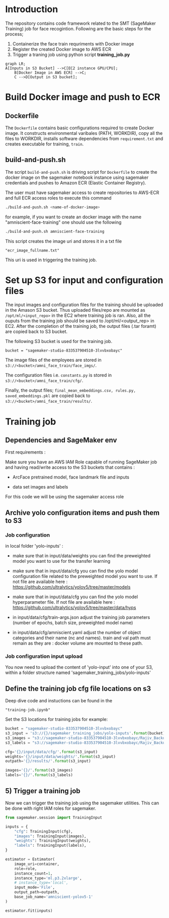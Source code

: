 # Introduction
The repository contains code framework related to the SMT (SageMaker Training) job for face recogintion. Following are the basic steps for the process;

1. Containerize the face train requriments with Docker image
1. Register the created Docker image to AWS ECR
1. Trigger a traning job using python script **training_job.py**

```mermaid
graph LR;
A[Inputs in S3 Bucket] -->C[EC2 instance GPU/CPU];
    B[Docker Image in AWS ECR] -->C;
    C -->D[Output in S3 bucket];
```


# Build Docker image and push to ECR
## Dockerfile

The `Dockerfile` contains basic configurations required to create Docker image. It constructs environmental varibales (PATH, WORKDIR), copy all the files to WORKDIR, installs software dependencies from `requirement.txt` and creates executable for training, `train`.

## build-and-push.sh

The script `build-and-push.sh` is driving script for `Dockerfile` to create the docker image on the sagemaker notebook instance using sagemaker credentials and pushes to Amazon ECR (Elastic Container Registry). 

The user must have sagemaker access to create repositories to AWS-ECR and full ECR access roles to execute this command

```bash
./build-and-push.sh <name-of-docker-image> 
```

for example, if you want to create an docker image with the name "amniscient-face-training" one should use the following

```bash
./build-and-push.sh amniscient-face-training
```
This script creates the image uri and stores it in a txt file

    "ecr_image_fullname.txt"

This uri is used in triggering the training job.

# Set up S3 for input and configuration files
The input images and configuration files for the training should be uploaded in the Amason S3 bucket. Thus uploaded files/repo are mounted as `/opt/ml/<input_repo>` in the EC2 where training job is ran. Also, all the ouputs from the training job should be saved to /opt/ml/<output_rep> in EC2. After the completion of the training job, the output files (.tar foramt) are copied back to S3 bucket. 

The following S3 bucket is used for the training job. 

```
bucket = "sagemaker-studio-833537904510-3lvvbxobayc"
```
The image files of the employees are stored in `s3://<bucket>/amni_face_train/face_imgs/`.

The configuration files i.e. `constants.py` is stored in `s3://<bucket>/amni_face_train/cfg/`.

Finally, the output files; `final_mean_embeddings.csv, rules.py, saved_embeddings.pkl` are copied back to `s3://<bucket>/amni_face_train/results/`.

<!---
# Docker image
    
In the folder container, the Dockerfile is used to build the yolo image for training.

This file uses the latest yolo repo at the time of model building "branch v6.2" for training
    
If one wishes to update or downgrade the yolo repo, change the line 17 to desired tag. For example:
    
```bash
git clone --branch v6.2 https://github.com/ultralytics/yolov5 -> git clone --branch v4.2 https://github.com/ultralytics/yolov5
```
-->


# Training job

## Dependencies and SageMaker env

First requirements :

Make sure you have an AWS IAM Role capable of running SageMaker job and having read/write access to the S3 buckets that contains :

  - ArcFace pretrained model, face landmark file and inputs
  
  - data set images and labels
  

For this code we will be using the sagemaker access role
<!---
## 2. Download yolo model with pretrained weights

In this example you can either use yolov5 small or large. But you can download other flavor from the yolov5 project, and adjust the training inputs accordingly

```bash
wget https://github.com/ultralytics/yolov5/releases/download/v6.2/yolov5s.pt -O ./yolo-inputs/input/data/weights/yolov5s.pt
wget https://github.com/ultralytics/yolov5/releases/download/v6.2/yolov5l.pt -O ./yolo-inputs/input/data/weights/yolov5l.pt
```  
--->

## Archive yolo configuration items and push them to S3

### Job configuration 

in local folder 'yolo-inputs' :

  - make sure that in input/data/weights you can find the preweighted model you want to use for the transfer learning
  
  - make sure that in input/data/cfg you can find the yolo model configuration file related to the preweighted model you want to use. If not file are available here : https://github.com/ultralytics/yolov5/tree/master/models
  
  - make sure that in input/data/cfg you can find the yolo model hyperparameter file. If not file are available here : https://github.com/ultralytics/yolov5/tree/master/data/hyps
  
  - in input/data/cfg/train-args.json adjust the training job parameters (number of epochs, batch size, preweighted model name)
  
  - in input/data/cfg/amniscient.yaml adjust the number of object categories and their name (nc and names). train and val path must remain as they are : docker volume are mounted to these path.
  
### Job configuration input upload

You now need to upload the content of 'yolo-input' into one of your S3, within a folder structure named 'sagemaker_training_jobs/yolo-inputs'

## Define the training job cfg file locations on s3

Deep dive code and instuctions can be found in the 

    "training-job.ipynb"

Set the S3 locations for training jobs for example:

```python
bucket = "sagemaker-studio-833537904510-3lvvbxobayc"
s3_input = 's3://{}/sagemaker_training_jobs/yolo-inputs'.format(bucket)
s3_images = "s3://sagemaker-studio-833537904510-3lvvbxobayc/Rajiv_Backup/yolov5_test/datasets/amniscient_images/images" # Images files are here, in a subfolder named 'train'
s3_labels = "s3://sagemaker-studio-833537904510-3lvvbxobayc/Rajiv_Backup/yolov5_test/datasets/amniscient_images/labels" # Label files are here, in a subfolder named 'train'

cfg='{}/input/data/cfg/'.format(s3_input)
weights='{}/input/data/weights/'.format(s3_input)
outpath='{}/results/'.format(s3_input)

images='{}/'.format(s3_images)
labels='{}/'.format(s3_labels)
```

## 5) Trigger a training job

Now we can trigger the training job using the sagemaker utilities. This can be done with right IAM roles for sagemaker.

```python
from sagemaker.session import TrainingInput

inputs = {
    "cfg": TrainingInput(cfg),
    "images": TrainingInput(images),
    "weights": TrainingInput(weights),
    "labels": TrainingInput(labels),
}

estimator = Estimator(
    image_uri=container,
    role=role,
    instance_count=1,
    instance_type='ml.p3.2xlarge',
    # instance_type='local',
    input_mode='File',
    output_path=outpath,
    base_job_name='amniscient-yolov5-1'
)

estimator.fit(inputs)
```
